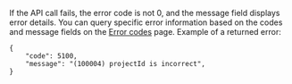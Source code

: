 If the API call fails, the error code is not 0, and the message field displays error details. You can query specific error information based on the codes and message fields on the [Error codes](/doc/api/372/错误码) page.
Example of a returned error:

```
{
    "code": 5100,
    "message": "(100004) projectId is incorrect",
}
```